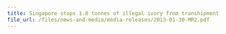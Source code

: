 ```yaml
---
title: Singapore stops 1.8 tonnes of illegal ivory from transhipment 
file_url: /files/news-and-media/media-releases/2013-01-30-MR2.pdf
---
```

